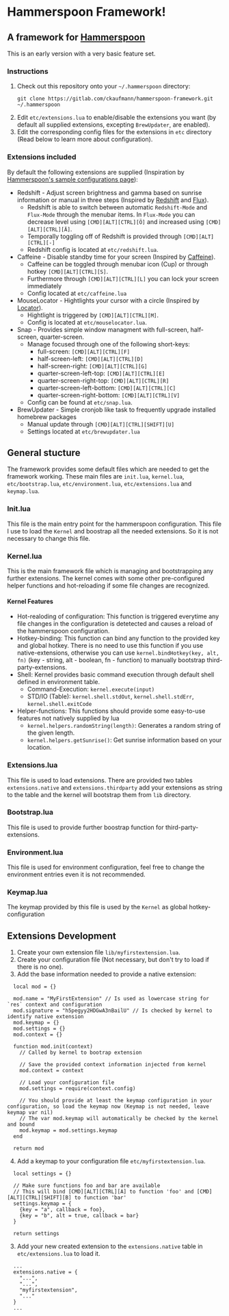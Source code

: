 # Hammerspoon Framework!

## A framework for [Hammerspoon](http://www.hammerspoon.org)

This is an early version with a very basic feature set.

### Instructions

1. Check out this repository onto your `~/.hammerspoon` directory:
   ```
   git clone https://gitlab.com/ckaufmann/hammerspoon-framework.git ~/.hammerspoon
   ```
2. Edit `etc/extensions.lua` to enable/disable the extensions you want (by default all supplied extensions, excepting `BrewUpdater`, are enabled).
3. Edit the corresponding config files for the extensions in `etc` directory (Read below to learn more about configuration).

### Extensions included

By default the following extensions are supplied (Inspiration by [Hammerspoon's sample configurations page](https://github.com/Hammerspoon/hammerspoon/wiki/Sample-Configurations)):

- Redshift - Adjust screen brightness and gamma based on sunrise information or manual in three steps (Inspired by [Redshift](https://github.com/jonls/redshift) and [Flux](https://github.com/calvinwyoung/.dotfiles/blob/master/darwin/hammerspoon/flux.lua)).
  - Redshift is able to switch between automatic `Redshift-Mode` and `Flux-Mode` through the menubar items. In `Flux-Mode` you can decrease level using `[CMD][ALT][CTRL][Ö]` and increased using `[CMD][ALT][CTRL][Ä]`.
  - Temporally toggling off of Redshift is provided through `[CMD][ALT][CTRL][-]`
  - Redshift config is located at `etc/redshift.lua`.
- Caffeine - Disable standby time for your screen (Inspired by [Caffeine](https://de.wikipedia.org/wiki/Caffeine)).
  - Caffeine can be toggled through menubar icon (Cup) or through hotkey `[CMD][ALT][CTRL][S]`.
  - Furthermore through `[CMD][ALT][CTRL][L]` you can lock your screen immediately
  - Config located at `etc/caffeine.lua`
- MouseLocator - Hightlights your cursor with a circle (Inspired by [Locator](https://github.com/zzamboni/oh-my-hammerspoon/blob/master/plugins/mouse/locator.lua)).
  - Hightlight is triggered by `[CMD][ALT][CTRL][M]`.
  - Config is located at `etc/mouselocator.lua`.
- Snap - Provides simple window managment with full-screen, half-screen, quarter-screen.
  - Manage focused through one of the following short-keys:
    - full-screen: `[CMD][ALT][CTRL][F]`
    - half-screen-left: `[CMD][ALT][CTRL][D]`
    - half-screen-right: `[CMD][ALT][CTRL][G]`
    - quarter-screen-left-top: `[CMD][ALT][CTRL][E]`
    - quarter-screen-right-top: `[CMD][ALT][CTRL][R]`
    - quarter-screen-left-bottom: `[CMD][ALT][CTRL][C]`
    - quarter-screen-right-bottom: `[CMD][ALT][CTRL][V]`
  - Config can be found at `etc/snap.lua`.
- BrewUpdater - Simple cronjob like task to frequently upgrade installed homebrew packages
  - Manual update through `[CMD][ALT][CTRL][SHIFT][U]`
  - Settings located at `etc/brewupdater.lua`

## General stucture

The framework provides some default files which are needed to get the framework working. These main files are `init.lua`, `kernel.lua`, `etc/bootstrap.lua`, `etc/environment.lua`, `etc/extensions.lua` and `keymap.lua`.

### Init.lua

This file is the main entry point for the hammerspoon configuration. This file I use to load the `Kernel` and boostrap all the needed extensions. So it is not necessary to change this file.

### Kernel.lua

This is the main framework file which is managing and bootstrapping any further extensions. The kernel comes with some other pre-configured helper functions and hot-reloading if some file changes are recognized.

#### Kernel Features

- Hot-realoding of configuration: This function is triggered everytime any file changes in the configuration is detetected and causes a reload of the hammerspoon configuration.
- Hotkey-binding: This function can bind any function to the provided key and global hotkey. There is no need to use this function if you use native-extensions, otherwise you can use `kernel.bindHotkey(key, alt, fn)` (key - string, alt - boolean, fn - function) to manually bootstrap third-party-extensions.
- Shell: Kernel provides basic command execution through default shell defined in environment table.
  - Command-Execution: `kernel.execute(input)`
  - STD/IO (Table): `kernel.shell.stdOut`, `kernel.shell.stdErr`, `kernel.shell.exitCode`
- Helper-functions: This functions should provide some easy-to-use features not natively supplied by lua
  - `kernel.helpers.randomString(length)`: Generates a random string of the given length.
  - `kernel.helpers.getSunrise()`: Get sunrise information based on your location.

### Extensions.lua

This file is used to load extensions. There are provided two tables `extensions.native` and `extensions.thirdparty` add your extensions as string to the table and the kernel will bootstrap them from `lib` directory.

### Bootstrap.lua

This file is used to provide further boostrap function for third-party-extensions.

### Environment.lua

This file is used for environment configuration, feel free to change the environment entries even it is not recommended.

### Keymap.lua

The keymap provided by this file is used by the `Kernel` as global hotkey-configuration

## Extensions Development

1. Create your own extension file `lib/myfirstextension.lua`.
2. Create your configuration file (Not necessary, but don't try to load if there is no one).
2. Add the base information needed to provide a native extension:
  ```
    local mod = {}

    mod.name = "MyFirstExtension" // Is used as lowercase string for `res` context and configuration
    mod.signature = "h5pegyy2HDGwA3nBailU" // Is checked by kernel to identify native extension
    mod.keymap = {}
    mod.settings = {}
    mod.context = {}

    function mod.init(context)
      // Called by kernel to bootrap extension

      // Save the provided context information injected from kernel
      mod.context = context

      // Load your configuration file
      mod.settings = require(context.config)

      // You should provide at least the keymap configuration in your configuration, so load the keymap now (Keymap is not needed, leave keymap var nil)
      // The var mod.keymap will automatically be checked by the kernel and bound
      mod.keymap = mod.settings.keymap
    end

    return mod
  ```
4. Add a keymap to your configuration file `etc/myfirstextension.lua`.
  ```
    local settings = {}

    // Make sure functions foo and bar are available
    // This will bind [CMD][ALT][CTRL][A] to function 'foo' and [CMD][ALT][CTRL][SHIFT][B] to function 'bar'
    settings.keymap = {
      {key = "a", callback = foo},
      {key = "b", alt = true, callback = bar}
    }

    return settings
  ```
3. Add your new created extension to the `extensions.native` table in `etc/extensions.lua` to load it.
  ```
    ...
    extensions.native = {
      "...",
      "...",
      "myfirstextension",
      "..."
    }
    ...
  ```
